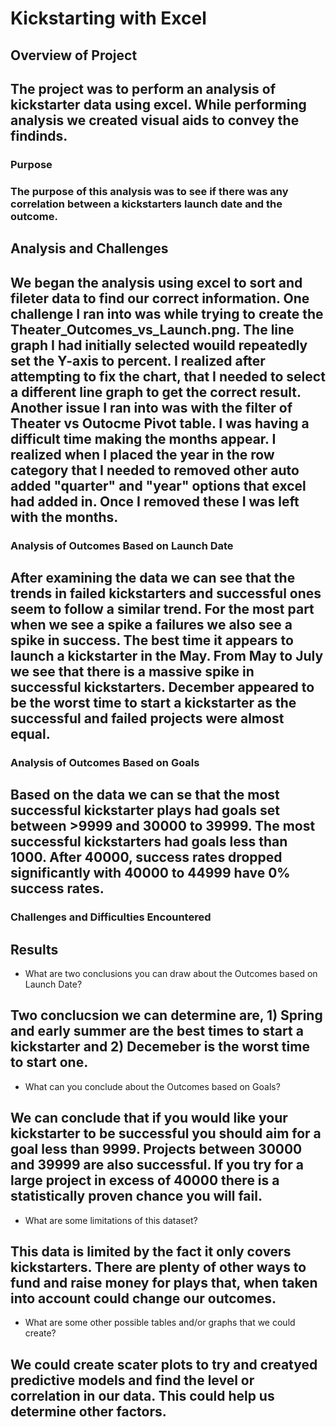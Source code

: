 # Kickstarting with Excel

## Overview of Project
## The project was to perform an analysis of kickstarter data using excel. While performing analysis we created visual aids to convey the findinds.     

### Purpose
### The purpose of this analysis was to see if there was any correlation between a kickstarters launch date and the outcome. 

## Analysis and Challenges
## We began the analysis using excel to sort and fileter data to find our correct information. One challenge I ran into was while trying to create the Theater_Outcomes_vs_Launch.png. The line graph I had initially selected wouild repeatedly set the Y-axis to percent. I realized after attempting to fix the chart, that I needed to select a different line graph to get the correct result. Another issue I ran into was with the filter of Theater vs Outocme Pivot table. I was having a difficult time making the months appear. I realized when I placed the year in the row category that I needed to removed other auto added "quarter" and "year" options that excel had added in. Once I removed these I was left with the months. 

### Analysis of Outcomes Based on Launch Date
## After examining the data we can see that the trends in failed kickstarters and successful ones seem to follow a similar trend. For the most part when we see a spike a failures we also see a spike in success. The best time it appears to launch a kickstarter in the May. From May to July we see that there is a massive spike in successful kickstarters. December appeared to be the worst time to start a kickstarter as the successful and failed projects were almost equal.


### Analysis of Outcomes Based on Goals
## Based on the data we can se that the  most successful kickstarter plays had goals set between >9999 and 30000 to 39999. The most successful kickstarters had goals less than 1000. After 40000, success rates dropped significantly with 40000 to 44999 have 0% success rates. 

### Challenges and Difficulties Encountered

## Results

- What are two conclusions you can draw about the Outcomes based on Launch Date?
## Two conclucsion we can determine are, 1) Spring and early summer are the best times to start a kickstarter and 2) Decemeber is the worst time to start one.

- What can you conclude about the Outcomes based on Goals?

## We can conclude that if you would like your kickstarter to be successful you should aim for a goal less than 9999. Projects between 30000 and 39999 are also successful. If you try for a large project in excess of 40000 there is a statistically proven chance you will fail. 

- What are some limitations of this dataset?
## This data is limited by the fact it only covers kickstarters. There are plenty of other ways to fund and raise money for plays that, when taken into account could change our outcomes. 

- What are some other possible tables and/or graphs that we could create?
## We could create scater plots to try and creatyed predictive models and find the level or correlation in our data. This could help us determine other factors. 
